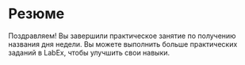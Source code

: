 # Резюме

Поздравляем! Вы завершили практическое занятие по получению названия дня недели. Вы можете выполнить больше практических заданий в LabEx, чтобы улучшить свои навыки.

